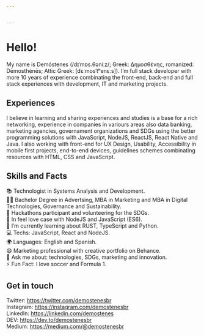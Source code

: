 ```yaml
---


---
```


<h1 id="hello">Hello!</h1>
<p>My name is Demóstenes (/dɪˈmɒs.θəniːz/; Greek: Δημοσθένης, romanized: Dēmosthénēs; Attic Greek: [dɛːmosˈtʰenɛːs]). I’m full stack developer with more 10 years of experience combinating the front-end, back-end and full stack experiences with development, IT and marketing projects.</p>
<h2 id="experiences">Experiences</h2>
<p>I believe in learning and sharing experiences and studies is a base for a rich networking, experience in companies in variours areas also data banking, marketing agencies, governament organizations and SDGs using the better programming solutions with JavaScript, NodeJS, ReactJS, React Native and Java. I also working with front-end for UX Design, Usability, Accessibility in mobile first projects, end-to-end devices, guidelines schemes combinating resources with HTML, CSS and JavaScript.</p>
<h2 id="skills-and-facts">Skills and Facts</h2>
<p>📚 Technologist in Systems Analysis and Development.<br>
👩‍🎓 Bachelor Degree in Advertsing, MBA in Marketing and MBA in Digital Technologies, Governance and Sustainability.<br>
🏢 Hackathons participant and volunteering for the SDGs.<br>
💙 In feel love case with NodeJS and JavaScript (ES6).<br>
🌱 I’m currently learning about RUST, TypeScript and Python.<br>
💻 Techs: JavaScript, React and NodeJS.<br>
🌍 Languages: English and Spanish.<br>
😄 Marketing professional with creative portfolio on Behance.<br>
💬 Ask me about: technologies, SDGs, marketing and innovation.<br>
⚡ Fun Fact: I love soccer and Formula 1.</p>
<h2 id="get-in-touch">Get in touch</h2>
<p>Twitter: <a href="https://twitter.com/demostenesbr">https://twitter.com/demostenesbr</a><br>
Instagram: <a href="https://instagram.com/demostenesbr">https://instagram.com/demostenesbr</a><br>
LinkedIn: <a href="https://linkedin.com/demostenes">https://linkedin.com/demostenes</a><br>
DEV: <a href="https://dev.to/demostenesbr">https://dev.to/demostenesbr</a><br>
Medium: <a href="https://medium.com/@demostenesbr">https://medium.com/@demostenesbr</a></p>

